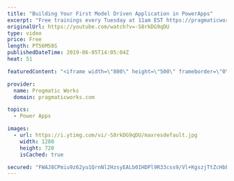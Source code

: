 ```yaml
---
title: "Building Your First Model Driven Application in PowerApps"
excerpt: "Free trainings every Tuesday at 11am EST https://pragmaticworks.com/resources/free-webinars/   In this session, you’ll see how to store data into Common Data Services and build an easy to use application using PowerApps to compliment or replace your existing paperwork process."
originalUrl: https://youtube.com/watch?v=-S8rkDG9qDU
type: video
price: Free
length: PT56M58S
publishedDateTime: 2019-06-05T14:05:04Z
heat: 51

featuredContent: "<iframe width=\"800\" height=\"500\" frameborder=\"0\" src=\"https://www.youtube.com/embed/-S8rkDG9qDU\" allow=\"accelerometer; autoplay; encrypted-media; gyroscope; picture-in-picture\" allowfullscreen></iframe>"

provider:
  name: Progmatic Works
  domain: pragmaticworks.com

topics:
  - Power Apps

images:
  - url: https://i.ytimg.com/vi/-S8rkDG9qDU/maxresdefault.jpg
    width: 1280
    height: 720
    isCached: true

secured: "FWAJ8CPmiu9z62yu1QrnNl2HzsyEALb0IHDPl9R33css9/Vl+KgszjTtZcHbEoPadfOEB5lZts9GkeeOse0USAACU2IDtIupZiFki3nHEHu9PdmiRG0XcnhOXZjlU8Kjo1b1sGHBfKSu7M2OHjyedigo6PXJKeUA9rPJYKo4DYygaFYw4OJlo+tZ419RuDFgy4b032VXxNgbQ0f6gsuX0wPh2KTA7R2PIwdQ3RjXaX/9cMp0xs/kH1Oq2ymQVfOJsTEGCoLvjDoeg4ia3UArBxxuWcenpfa4clmVCmRRpeur7n3J1wXi+bFWZAZXyzghbUd8MV7KPAF74nVGz42SJDFIlgGhYaKUwRudQ4F8A3JpA84W2YfBbEMAlxf0h5ww3rC5TNOucLlUxQP5Kbq5rQ==;z7MxXvq/0+bp9OOyWtV9/Q=="
---
```


